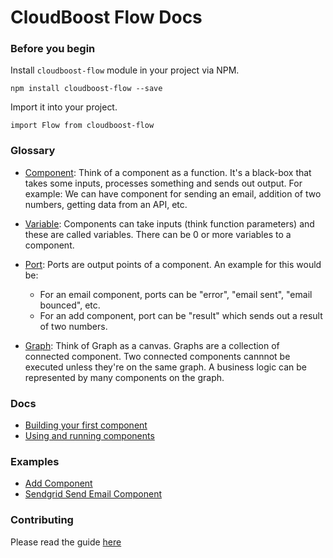 # CloudBoost Flow Docs

### Before you begin

Install `cloudboost-flow` module in your project via NPM. 

`npm install cloudboost-flow --save`

Import it into your project. 

`import Flow from cloudboost-flow`

### Glossary

- [Component](./classes/Component/README.md): Think of a component as a function. It's a black-box that takes some inputs, processes something and sends out output. For example: We can have component for sending an email, addition of two numbers, getting data from an API, etc. 

- [Variable](./classes/Variable/README.md): Components can take inputs (think function parameters) and these are called variables. There can be 0 or more variables to a component.

- [Port](./classes/Port/README.md): Ports are output points of a component. An example for this would be: 
    - For an email component, ports can be "error", "email sent", "email bounced", etc. 
    - For an add component, port can be "result" which sends out a result of two numbers. 

- [Graph](./classes/Graph/README.md): Think of Graph as a canvas. Graphs are a collection of connected component. Two connected components cannnot be executed unless they're on the same graph. A business logic can be represented by many components on the graph. 

### Docs

- [Building your first component](./getting-started/README.md)
- [Using and running components](./usage/README.md)


### Examples

- [Add Component](./examples/add.js)
- [Sendgrid Send Email Component](./examples/sendgrid-send-email.js)

### Contributing

Please read the guide [here](./contributing/README.md)




